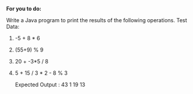 **For you to do:**

Write a Java program to print the results of the following operations.
Test Data:
1. -5 + 8 * 6
2. (55+9) % 9
3. 20 + -3*5 / 8
4. 5 + 15 / 3 * 2 - 8 % 3

   Expected Output :
   43
   1
   19
   13
